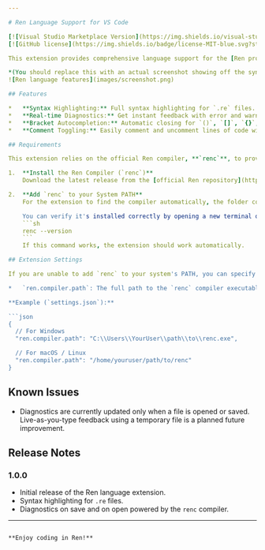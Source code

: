 ```yaml
---

# Ren Language Support for VS Code

[![Visual Studio Marketplace Version](https://img.shields.io/visual-studio-marketplace/v/your-publisher-name.ren-language?style=flat-square&label=VS%20Marketplace)](https://marketplace.visualstudio.com/items?itemName=your-publisher-name.ren-language)
[![GitHub license](https://img.shields.io/badge/license-MIT-blue.svg?style=flat-square)](https://github.com/your-github-repo/ren-vscode/blob/main/LICENSE)

This extension provides comprehensive language support for the [Ren programming language](https://github.com/your-github-repo/ren) in Visual Studio Code.

*(You should replace this with an actual screenshot showing off the syntax highlighting and an error squiggle!)*
![Ren language features](images/screenshot.png)

## Features

*   **Syntax Highlighting:** Full syntax highlighting for `.re` files.
*   **Real-time Diagnostics:** Get instant feedback with error and warning squiggles directly from the `renc` compiler. Diagnostics are updated whenever a file is opened or saved.
*   **Bracket Autocompletion:** Automatic closing for `()`, `[]`, `{}`, and `<>`.
*   **Comment Toggling:** Easily comment and uncomment lines of code with `Ctrl+/` (or `Cmd+/`).

## Requirements

This extension relies on the official Ren compiler, **`renc`**, to provide diagnostics and error checking. You must have `renc` installed on your system for the full functionality.

1.  **Install the Ren Compiler (`renc`)**
    Download the latest release from the [official Ren repository](https://github.com/your-github-repo/ren/releases) and place it somewhere on your computer.

2.  **Add `renc` to your System PATH**
    For the extension to find the compiler automatically, the folder containing `renc` must be included in your system's `PATH` environment variable.

    You can verify it's installed correctly by opening a new terminal or command prompt and typing:
    ```sh
    renc --version
    ```
    If this command works, the extension should work automatically.

## Extension Settings

If you are unable to add `renc` to your system's PATH, you can specify the absolute path to the executable in your VS Code settings.

*   `ren.compiler.path`: The full path to the `renc` compiler executable.

**Example (`settings.json`):**

```json
{
  // For Windows
  "ren.compiler.path": "C:\\Users\\YourUser\\path\\to\\renc.exe",

  // For macOS / Linux
  "ren.compiler.path": "/home/youruser/path/to/renc"
}
```

## Known Issues

*   Diagnostics are currently updated only when a file is opened or saved. Live-as-you-type feedback using a temporary file is a planned future improvement.

## Release Notes

### 1.0.0

- Initial release of the Ren language extension.
- Syntax highlighting for `.re` files.
- Diagnostics on save and on open powered by the `renc` compiler.

---
```

**Enjoy coding in Ren!**